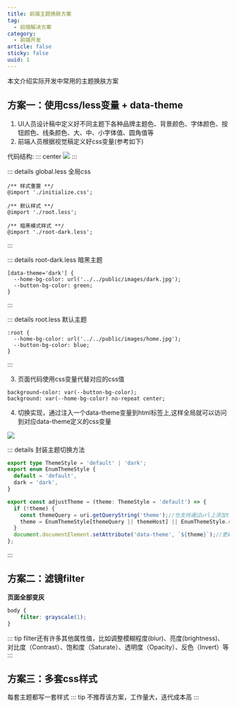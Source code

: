 ```yaml
---
title: 前端主题换肤方案
tag: 
  - 前端解决方案
category:
  - 前端开发
article: false
sticky: false
uuid: 1
---
```

本文介绍实际开发中常用的主题换肤方案
<!-- more -->

## 方案一：使用css/less变量 + data-theme
1. UI人员设计稿中定义好不同主题下各种品牌主题色、背景颜色、字体颜色、按钮颜色、线条颜色、大、中、小字体值、圆角值等
2. 前端人员根据视觉稿定义好css变量(参考如下)

代码结构:
::: center
![](/assets/image/scheme_1_1.png)
:::

::: details global.less 全局css
```less 
/** 样式重置 **/
@import './initialize.css';

/** 默认样式 **/
@import './root.less';

/** 暗黑模式样式 **/
@import './root-dark.less';

```
:::

::: details root-dark.less 暗黑主题
```less 
[data-theme='dark'] {
  --home-bg-color: url('../../public/images/dark.jpg');
  --button-bg-color: green;
}
```
:::

::: details root.less 默认主题
```less 
:root {
  --home-bg-color: url('../../public/images/home.jpg');
  --button-bg-color: blue;
}

```
:::

3. 页面代码使用css变量代替对应的css值
```less
background-color: var(--button-bg-color);
background: var(--home-bg-color) no-repeat center;
```

4. 切换实现，通过注入一个data-theme变量到html标签上,这样全局就可以访问到对应data-theme定义的css变量

![](/assets/image/scheme_1_2.png)

::: details 封装主题切换方法
```ts
export type ThemeStyle = 'default' | 'dark';
export enum EnumThemeStyle {
  default = 'default',
  dark = 'dark',
}

export const adjustTheme = (theme: ThemeStyle = 'default') => {
  if (!theme) {
    const themeQuery = uri.getQueryString('theme');//也支持通过url上添加theme参数控制
    theme = EnumThemeStyle[themeQuery || themeHost] || EnumThemeStyle.default;
  }
  document.documentElement.setAttribute('data-theme', `${theme}`);//更新注入的data-theme变量到html标签上
};
```
:::

## 方案二：滤镜filter
**页面全部变灰**
```css
body {
    filter: grayscale(1);
}
```
::: tip
filter还有许多其他属性值，比如调整模糊程度(blur)、亮度(brightness)、对比度（Contrast）、饱和度（Saturate）、透明度（Opacity）、反色（Invert）等
:::

## 方案三：多套css样式
每套主题都写一套样式
::: tip
不推荐该方案，工作量大，迭代成本高
:::

